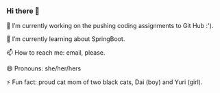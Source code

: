### Hi there 👋

🔭 I’m currently working on the pushing coding assignments to Git Hub :'). 

🌱 I’m currently learning about SpringBoot. 

📫 How to reach me: email, please. 

😄 Pronouns: she/her/hers 

⚡ Fun fact: proud cat mom of two black cats, Dai (boy) and Yuri (girl). 
<!--
**CSAMU4/csamu4** is a ✨ _special_ ✨ repository because its `README.md` (this file) appears on your GitHub profile.

Here are some ideas to get you started:

- 🔭 I’m currently working on ...
- 🌱 I’m currently learning ...
- 👯 I’m looking to collaborate on ...
- 🤔 I’m looking for help with ...
- 💬 Ask me about ...
- 📫 How to reach me: ...
- 😄 Pronouns: ...
- ⚡ Fun fact: ...
-->
